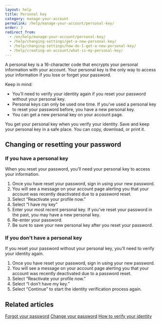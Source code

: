 ```yaml
---
layout: help
title: Personal key
category: manage-your-account
permalink: /help/manage-your-account/personal-key/
order: 3 
redirect_from:
  - /en/help/manage-your-account/personal-key/
  - /help/changing-settings/get-a-new-personal-key/
  - /help/changing-settings/how-do-I-get-a-new-personal-key/
  - /help/creating-an-account/what-is-my-personal-key/
---
```

A personal key is a 16-character code that encrypts your personal information with your account. Your personal key is the only way to access your information if you lose or forget your password.

Keep in mind:

- You’ll need to verify your identity again if you reset your password without your personal key. 
- Personal keys can only be used one time. If you’ve used a personal key to reset your password before, you have a new personal key. 
- You can get a new personal key on your account page.

You get your personal key when you verify your identity. Save and keep your personal key in a safe place. You can copy, download, or print it.

## Changing or resetting your password

### If you have a personal key 

When you reset your password, you’ll need your personal key to access your information. 

1. Once you have reset your password, sign in using your new password.
2. You will see a message on your account page alerting you that your account was recently deactivated due to a password reset.
3. Select “Reactivate your profile now.” 
4. Select “I have my key”
5. Enter your most recent personal key. If you’ve reset your password in the past, you may have a new personal key.
6. Re-enter your password.
7. Be sure to save your new personal key after you reset your password.

### If you don’t have a personal key

If you reset your password without your personal key, you’ll need to verify your identity again.

1. Once you have reset your password, sign in using your new password.
2. You will see a message on your account page alerting you that your account was recently deactivated due to a password reset.
3. Select “Reactivate your profile now.” 
4. Select “I don’t have my key.” 
5. Select “Continue” to start the identity verification process again.

## Related articles

[Forgot your password](/help/trouble-signing-in/forgot-your-password/)
[Change your password](/help/manage-your-account/change-your-password/)
[How to verify your identity](/help/verify-your-identity/how-to-verify-your-identity/)

